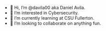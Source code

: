 - 👋 Hi, I’m @davila00 aka Daniel Avila.
- 👀 I’m interested in Cybersecurity.
- 🌱 I’m currently learning at CSU Fullerton.
- 💞️ I’m looking to collaborate on anything fun.

<!---
davila00/davila00 is a ✨ special ✨ repository because its `README.md` (this file) appears on your GitHub profile.
You can click the Preview link to take a look at your changes.
--->
